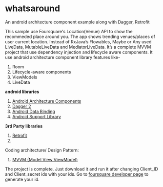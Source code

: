 # whatsaround
An android architecture component example along with Dagger, Retrofit

This sample use Foursquare's Location(Venue) API to show the recommeded place around you. The app shows trending venues/places of user current location. Instead of RxJava’s Flowables, Maybe or Any used LiveData, MutableLiveData and MediatorLiveData. It’s a complete MVVM project that use dependency injection and lifecycle aware components. It use android architecture component library features like-
<ol>
<li> Room</li>
<li> Lifecycle-aware components</li>
<li> ViewModels</li>
<li> LiveData</li>
</ol>

<b>android libraries</b>
<ol>
<li><a href="https://developer.android.com/topic/libraries/architecture/index.html">Android Architecture Components</a></li>
  <li> <a href="https://google.github.io/dagger/">Dagger 2 </a></li>  
<li><a href="https://developer.android.com/topic/libraries/data-binding/index.html">Android Data Binding</a></li>
<li> <a href="https://developer.android.com/topic/libraries/support-library/index.html">Android Support Library</a></li>
</ol>

<b>3rd Party libraries</b>
  <ol>
  <li><a href="http://square.github.io/retrofit/"> Retrofit</a></li>
<li> <ahref="http://bumptech.github.io/glide/" Glide </a></li>
</ol>
Coding architecture/ Design Pattern:
 <ol>
<li> <a href="https://en.wikipedia.org/wiki/Model%E2%80%93view%E2%80%93viewmodel">MVVM (Model View ViewModel)</a></li>
</ol>
  
The project is complete. Just download it and run it after changing Client_ID and Client_secret ids with your ids. Go to <a href="https://developer.foursquare.com/docs/api/getting-started">foursquare developer page</a> to generate your id. 
